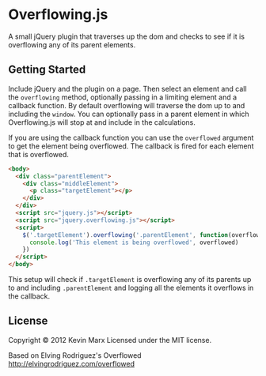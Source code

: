 Overflowing.js
===========

A small jQuery plugin that traverses up the dom and checks to see if it is overflowing any of its parent elements.

## Getting Started

Include jQuery and the plugin on a page. Then select an element and call the `overflowing` method, optionally passing in a limiting element and a callback function.
By default overflowing will traverse the dom up to and including the `window`. You can optionally pass in a parent element
in which Overflowing.js will stop at and include in the calculations.

If you are using the callback function you can use the `overflowed` argument to get the element being overflowed.
The callback is fired for each element that is overflowed.

```html
<body>
  <div class="parentElement">
    <div class="middleElement">
      <p class="targetElement"></p>
    </div>
  </div> 
  <script src="jquery.js"></script>
  <script src="jquery.overflowing.js"></script>
  <script>
    $('.targetElement').overflowing('.parentElement', function(overflowed) { 
      console.log('This element is being overflowed', overflowed)
    })
  </script>
</body>
```
This setup will check if `.targetElement` is overflowing any of its parents up to and including `.parentElement` and logging all the elements it overflows in the callback.

## License
Copyright © 2012 Kevin Marx
Licensed under the MIT license.

Based on Elving Rodriguez's Overflowed
http://elvingrodriguez.com/overflowed
